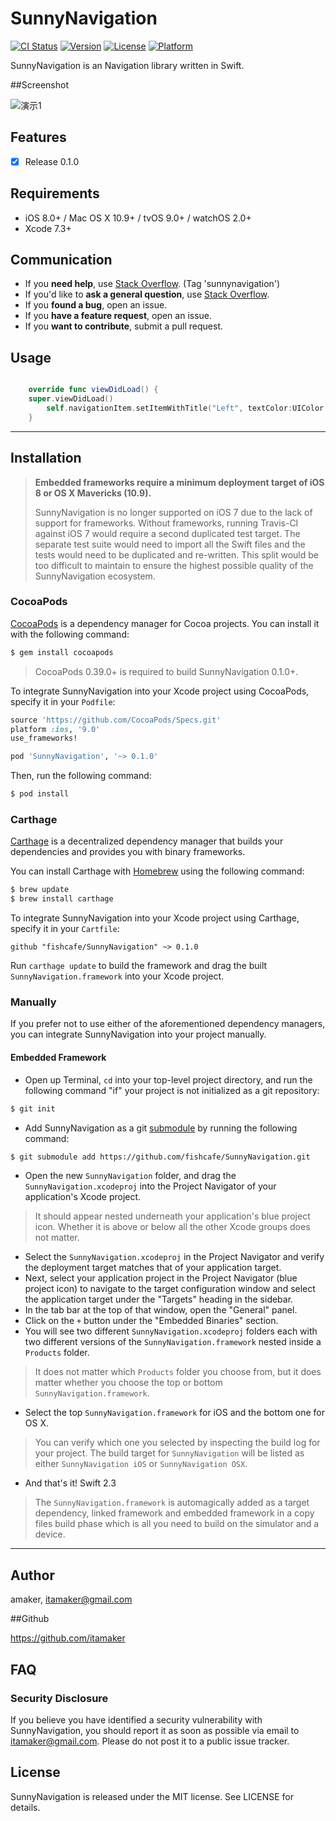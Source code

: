 # SunnyNavigation

[![CI Status](http://img.shields.io/travis/amaker/SunnyNavigation.svg?style=flat)](https://travis-ci.org/amaker/SunnyNavigation)
[![Version](https://img.shields.io/cocoapods/v/SunnyNavigation.svg?style=flat)](http://cocoapods.org/pods/SunnyNavigation)
[![License](https://img.shields.io/cocoapods/l/SunnyNavigation.svg?style=flat)](http://cocoapods.org/pods/SunnyNavigation)
[![Platform](https://img.shields.io/cocoapods/p/SunnyNavigation.svg?style=flat)](http://cocoapods.org/pods/SunnyNavigation)

SunnyNavigation is an Navigation library written in Swift.

##Screenshot

![演示1](http://7xt6c9.com2.z0.glb.clouddn.com/SunnyNavigation.png)

## Features

- [x] Release 0.1.0

## Requirements

- iOS 8.0+ / Mac OS X 10.9+ / tvOS 9.0+ / watchOS 2.0+
- Xcode 7.3+

## Communication

- If you **need help**, use [Stack Overflow](http://stackoverflow.com/questions/tagged/sunnynavigation). (Tag 'sunnynavigation')
- If you'd like to **ask a general question**, use [Stack Overflow](http://stackoverflow.com/questions/tagged/sunnynavigation).
- If you **found a bug**, open an issue.
- If you **have a feature request**, open an issue.
- If you **want to contribute**, submit a pull request.


## Usage


```swift

	override func viewDidLoad() {
	super.viewDidLoad()
		self.navigationItem.setItemWithTitle("Left", textColor:UIColor.blueColor(), size: 20, type: .left) 
	}


```
---

## Installation

> **Embedded frameworks require a minimum deployment target of iOS 8 or OS X Mavericks (10.9).**
>
> SunnyNavigation is no longer supported on iOS 7 due to the lack of support for frameworks. Without frameworks, running Travis-CI against iOS 7 would require a second duplicated test target. The separate test suite would need to import all the Swift files and the tests would need to be duplicated and re-written. This split would be too difficult to maintain to ensure the highest possible quality of the SunnyNavigation ecosystem.

### CocoaPods

[CocoaPods](http://cocoapods.org) is a dependency manager for Cocoa projects. You can install it with the following command:

```bash
$ gem install cocoapods
```

> CocoaPods 0.39.0+ is required to build SunnyNavigation 0.1.0+.

To integrate SunnyNavigation into your Xcode project using CocoaPods, specify it in your `Podfile`:

```ruby
source 'https://github.com/CocoaPods/Specs.git'
platform :ios, '9.0'
use_frameworks!

pod 'SunnyNavigation', '~> 0.1.0'
```

Then, run the following command:

```bash
$ pod install
```

### Carthage

[Carthage](https://github.com/Carthage/Carthage) is a decentralized dependency manager that builds your dependencies and provides you with binary frameworks.

You can install Carthage with [Homebrew](http://brew.sh/) using the following command:

```bash
$ brew update
$ brew install carthage
```

To integrate SunnyNavigation into your Xcode project using Carthage, specify it in your `Cartfile`:

```ogdl
github "fishcafe/SunnyNavigation" ~> 0.1.0
```

Run `carthage update` to build the framework and drag the built `SunnyNavigation.framework` into your Xcode project.

### Manually

If you prefer not to use either of the aforementioned dependency managers, you can integrate SunnyNavigation into your project manually.

#### Embedded Framework

- Open up Terminal, `cd` into your top-level project directory, and run the following command "if" your project is not initialized as a git repository:

```bash
$ git init
```

- Add SunnyNavigation as a git [submodule](http://git-scm.com/docs/git-submodule) by running the following command:

```bash
$ git submodule add https://github.com/fishcafe/SunnyNavigation.git
```

- Open the new `SunnyNavigation` folder, and drag the `SunnyNavigation.xcodeproj` into the Project Navigator of your application's Xcode project.

> It should appear nested underneath your application's blue project icon. Whether it is above or below all the other Xcode groups does not matter.

- Select the `SunnyNavigation.xcodeproj` in the Project Navigator and verify the deployment target matches that of your application target.
- Next, select your application project in the Project Navigator (blue project icon) to navigate to the target configuration window and select the application target under the "Targets" heading in the sidebar.
- In the tab bar at the top of that window, open the "General" panel.
- Click on the `+` button under the "Embedded Binaries" section.
- You will see two different `SunnyNavigation.xcodeproj` folders each with two different versions of the `SunnyNavigation.framework` nested inside a `Products` folder.

> It does not matter which `Products` folder you choose from, but it does matter whether you choose the top or bottom `SunnyNavigation.framework`. 

- Select the top `SunnyNavigation.framework` for iOS and the bottom one for OS X.

> You can verify which one you selected by inspecting the build log for your project. The build target for `SunnyNavigation` will be listed as either `SunnyNavigation iOS` or `SunnyNavigation OSX`.

- And that's it!
 Swift 2.3

> The `SunnyNavigation.framework` is automagically added as a target dependency, linked framework and embedded framework in a copy files build phase which is all you need to build on the simulator and a device.

---


## Author

amaker, itamaker@gmail.com


##Github

https://github.com/itamaker



## FAQ

### Security Disclosure

If you believe you have identified a security vulnerability with SunnyNavigation, you should report it as soon as possible via email to itamaker@gmail.com. Please do not post it to a public issue tracker.

## License

SunnyNavigation is released under the MIT license. See LICENSE for details.


